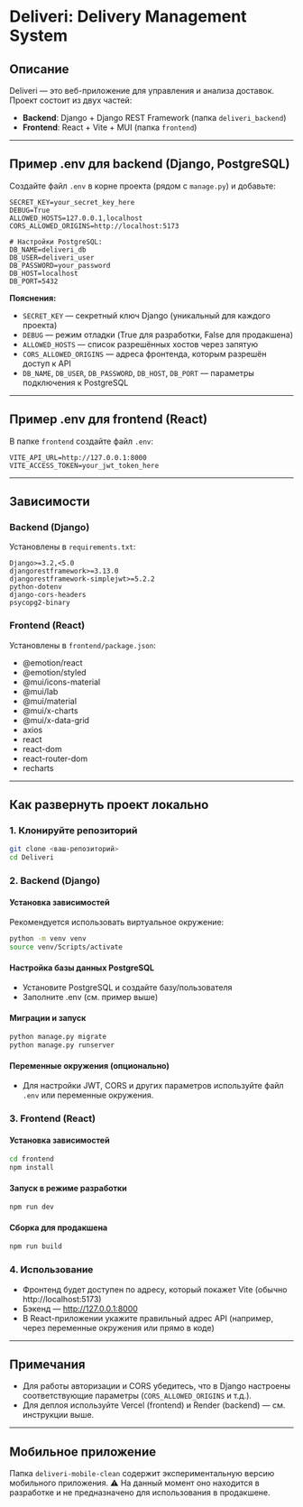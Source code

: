 # Deliveri: Delivery Management System

## Описание

Deliveri — это веб-приложение для управления и анализа доставок. Проект состоит из двух частей:
- **Backend**: Django + Django REST Framework (папка `deliveri_backend`)
- **Frontend**: React + Vite + MUI (папка `frontend`)

---

## Пример .env для backend (Django, PostgreSQL)

Создайте файл `.env` в корне проекта (рядом с `manage.py`) и добавьте:

```
SECRET_KEY=your_secret_key_here
DEBUG=True
ALLOWED_HOSTS=127.0.0.1,localhost
CORS_ALLOWED_ORIGINS=http://localhost:5173

# Настройки PostgreSQL:
DB_NAME=deliveri_db
DB_USER=deliveri_user
DB_PASSWORD=your_password
DB_HOST=localhost
DB_PORT=5432
```

**Пояснения:**
- `SECRET_KEY` — секретный ключ Django (уникальный для каждого проекта)
- `DEBUG` — режим отладки (True для разработки, False для продакшена)
- `ALLOWED_HOSTS` — список разрешённых хостов через запятую
- `CORS_ALLOWED_ORIGINS` — адреса фронтенда, которым разрешён доступ к API
- `DB_NAME`, `DB_USER`, `DB_PASSWORD`, `DB_HOST`, `DB_PORT` — параметры подключения к PostgreSQL

---

## Пример .env для frontend (React)

В папке `frontend` создайте файл `.env`:

```
VITE_API_URL=http://127.0.0.1:8000
VITE_ACCESS_TOKEN=your_jwt_token_here
```

---

## Зависимости

### Backend (Django)
Установлены в `requirements.txt`:
```
Django>=3.2,<5.0
djangorestframework>=3.13.0
djangorestframework-simplejwt>=5.2.2
python-dotenv
django-cors-headers
psycopg2-binary
```

### Frontend (React)
Установлены в `frontend/package.json`:
- @emotion/react
- @emotion/styled
- @mui/icons-material
- @mui/lab
- @mui/material
- @mui/x-charts
- @mui/x-data-grid
- axios
- react
- react-dom
- react-router-dom
- recharts

---

## Как развернуть проект локально

### 1. Клонируйте репозиторий
```bash
git clone <ваш-репозиторий>
cd Deliveri
```

### 2. Backend (Django)

#### Установка зависимостей
Рекомендуется использовать виртуальное окружение:
```bash
python -m venv venv
source venv/Scripts/activate
```

#### Настройка базы данных PostgreSQL
- Установите PostgreSQL и создайте базу/пользователя
- Заполните .env (см. пример выше)

#### Миграции и запуск
```bash
python manage.py migrate
python manage.py runserver
```

#### Переменные окружения (опционально)
- Для настройки JWT, CORS и других параметров используйте файл `.env` или переменные окружения.

### 3. Frontend (React)

#### Установка зависимостей
```bash
cd frontend
npm install
```

#### Запуск в режиме разработки
```bash
npm run dev
```

#### Сборка для продакшена
```bash
npm run build
```

### 4. Использование
- Фронтенд будет доступен по адресу, который покажет Vite (обычно http://localhost:5173)
- Бэкенд — http://127.0.0.1:8000
- В React-приложении укажите правильный адрес API (например, через переменные окружения или прямо в коде)
---

## Примечания
- Для работы авторизации и CORS убедитесь, что в Django настроены соответствующие параметры (`CORS_ALLOWED_ORIGINS` и т.д.).
- Для деплоя используйте Vercel (frontend) и Render (backend) — см. инструкции выше.
---

## Мобильное приложение

Папка `deliveri-mobile-clean` содержит экспериментальную версию мобильного приложения. 
⚠️ На данный момент оно находится в разработке и не предназначено для использования в продакшене.
